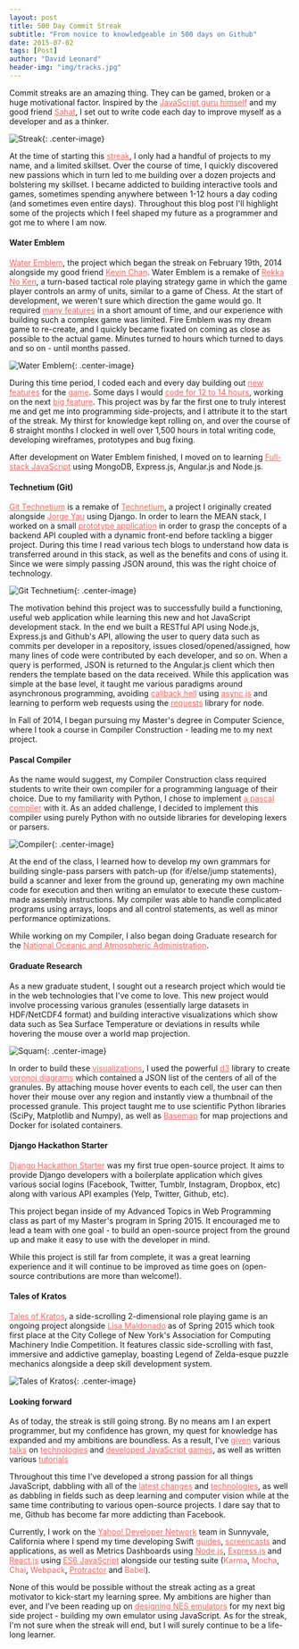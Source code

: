 ```yaml
---
layout: post
title: 500 Day Commit Streak
subtitle: "From novice to knowledgeable in 500 days on Github"
date: 2015-07-02
tags: [Post]
author: "David Leonard"
header-img: "img/tracks.jpg"
---
```


Commit streaks are an amazing thing. They can be gamed, broken or a huge motivational factor. Inspired by the <a style="color:#FC645F" href="http://ejohn.org/blog/write-code-every-day/">JavaScript guru himself</a> and my good friend <a style="color:#FC645F" href="https://github.com/sahat">Sahat</a>, I set out to write code each day to improve myself as a developer and as a thinker. 

![Streak](/img/streak.png){: .center-image}

At the time of starting this <a style="color:#FC645F" href="https://github.com/DrkSephy">streak</a>, I only had a handful of projects to my name, and a limited skillset. Over the course of time, I quickly discovered new passions which in turn led to me building over a dozen projects and bolstering my skillset. I became addicted to building interactive tools and games, sometimes spending anywhere between 1-12 hours a day coding (and sometimes even entire days). Throughout this blog post I'll highlight some of the projects which I feel shaped my future as a programmer and got me to where I am now. 

#### Water Emblem

<a style="color:#FC645F" href="https://github.com/chessmasterhong/WaterEmblem">Water Emblem</a>, the project which began the streak on February 19th, 2014 alongside my good friend <a style="color:#FC645F" href="https://github.com/chessmasterhong">Kevin Chan</a>. Water Emblem is a remake of <a style="color:#FC645F" href="http://fireemblem.wikia.com/wiki/Fire_Emblem:_Rekka_no_Ken">Rekka No Ken</a>, a turn-based tactical role playing strategy game in which the game player controls an army of units, similar to a game of Chess. At the start of development, we weren't sure which direction the game would go. It required <a style="color:#FC645F" href="https://github.com/chessmasterhong/WaterEmblem/blob/master/notes/task_tree.txt">many features</a> in a short amount of time, and our experience with building such a complex game was limited. Fire Emblem was my dream game to re-create, and I quickly became fixated on coming as close as possible to the actual game. Minutes turned to hours which turned to days and so on - until months passed. 


![Water Emblem](/img/wateremblem.gif){: .center-image}

During this time period, I coded each and every day building out <a style="color:#FC645F" href="https://github.com/chessmasterhong/WaterEmblem/pull/141">new</a> <a style="color:#FC645F" href="https://github.com/chessmasterhong/WaterEmblem/pull/81">features</a> for the <a style="color:#FC645F" href="https://github.com/chessmasterhong/WaterEmblem/pull/44">game</a>. Some days I would <a style="color:#FC645F" href="https://github.com/chessmasterhong/WaterEmblem/graphs/punch-card">code for 12 to 14 hours</a>, working on the next <a style="color:#FC645F" href="https://github.com/chessmasterhong/WaterEmblem/pull/122">big feature</a>. This project was by far the first one to truly interest me and get me into programming side-projects, and I attribute it to the start of the streak. My thirst for knowledge kept rolling on, and over the course of 6 straight months I clocked in well over 1,500 hours in total writing code, developing wireframes, prototypes and bug fixing. 

After development on Water Emblem finished, I moved on to learning <a style="color:#FC645F" href="http://www.fullstackacademy.com/faq">Full-stack JavaScript</a> using MongoDB, Express.js, Angular.js and Node.js.

#### Technetium (Git)

<a style="color:#FC645F" href="https://github.com/DrkSephy/git-technetium">Git Technetium</a> is a remake of <a style="color:#FC645F" href="http://technetium.herokuapp.com/">Technetium</a>, a project I originally created alongside <a style="color:#FC645F" href="https://github.com/codenameyau">Jorge Yau</a> using Django. In order to learn the MEAN stack, I worked on a small <a style="color:#FC645F" href="https://github.com/DrkSephy/angular-nhl">prototype application</a> in order to grasp the concepts of a backend API coupled with a dynamic front-end before tackling a bigger project. During this time I read various tech blogs to understand how data is transferred around in this stack, as well as the benefits and cons of using it. Since we were simply passing JSON around, this was the right choice of technology. 

![Git Technetium](/img/gittechnetium.png){: .center-image}

The motivation behind this project was to successfully build a functioning, useful web application while learning this new and hot JavaScript development stack. In the end we built a RESTful API using Node.js, Express.js and Github's API, allowing the user to query data such as commits per developer in a repository, issues closed/opened/assigned, how many lines of code were contributed by each developer, and so on. When a query is performed, JSON is returned to the Angular.js client which then renders the template based on the data received. While this application was simple at the base level, it taught me various paradigms around asynchronous programming, avoiding <a style="color:#FC645F" href="http://callbackhell.com/">callback hell</a> using <a style="color:#FC645F" href="https://github.com/caolan/async">async.js</a> and learning to perform web requests using the <a style="color:#FC645F" href="https://github.com/request/request">requests</a> library for node. 

In Fall of 2014, I began pursuing my Master's degree in Computer Science, where I took a course in Compiler Construction - leading me to my next project.

#### Pascal Compiler 

As the name would suggest, my Compiler Construction class required students to write their own compiler for a programming language of their choice. Due to my familiarity with Python, I chose to implement <a style="color:#FC645F" href="https://github.com/DrkSephy/pascal-compiler">a pascal compiler</a> with it. As an added challenge, I decided to implement this compiler using purely Python with no outside libraries for developing lexers or parsers. 

![Compiler](/img/compiler.gif){: .center-image}

At the end of the class, I learned how to develop my own grammars for building single-pass parsers with patch-up (for if/else/jump statements), build a scanner and lexer from the ground up, generating my own machine code for execution and then writing an emulator to execute these custom-made assembly instructions. My compiler was able to handle complicated programs using arrays, loops and all control statements, as well as minor performance optimizations.

While working on my Compiler, I also began doing Graduate research for the <a style="color:#FC645F" href="http://www.noaa.gov/">National Oceanic and Atmospheric Administration</a>. 

#### Graduate Research

As a new graduate student, I sought out a research project which would tie in the web technologies that I've come to love. This new project would involve processing various granules (essentially large datasets in HDF/NetCDF4 format) and building interactive visualizations which show data such as Sea Surface Temperature or deviations in results while hovering the mouse over a world map projection. 

![Squam](/img/squam.gif){: .center-image}

In order to build these <a style="color:#FC645F" href="https://github.com/DrkSephy/NOAA-Projects">visualizations</a>, I used the powerful <a style="color:#FC645F" href="http://d3js.org/">d3</a> library to create <a style="color:#FC645F" href="https://en.wikipedia.org/wiki/Voronoi_diagram">voronoi diagrams</a> which contained a JSON list of the centers of all of the granules. By attaching mouse hover events to each cell, the user can then hover their mouse over any region and instantly view a thumbnail of the processed granule. This project taught me to use scientific Python libraries (SciPy, Matplotlib and Numpy), as well as <a style="color:#FC645F" href="http://matplotlib.org/basemap/">Basemap</a> for map projections and Docker for isolated containers. 

#### Django Hackathon Starter 

<a style="color:#FC645F" href="https://github.com/DrkSephy/django-hackathon-starter">Django Hackathon Starter</a> was my first true open-source project. It aims to provide Django developers with a boilerplate application which gives various social logins (Facebook, Twitter, Tumblr, Instagram, Dropbox, etc) along with various API examples (Yelp, Twitter, Github, etc). 

This project began inside of my Advanced Topics in Web Programming class as part of my Master's program in Spring 2015. It encouraged me to lead a team with one goal - to build an open-source project from the ground up and make it easy to use with the developer in mind.

While this project is still far from complete, it was a great learning experience and it will continue to be improved as time goes on (open-source contributions are more than welcome!).

#### Tales of Kratos

<a style="color:#FC645F" href="https://github.com/DrkSephy/Tales-of-Kratos">Tales of Kratos</a>, a side-scrolling 2-dimensional role playing game is an ongoing project alongside <a style="color:#FC645F" href="https://github.com/venegu">Lisa Maldonado</a> as of Spring 2015 which took first place at the City College of New York's Association for Computing Machinery Indie Competition. It features classic side-scrolling with fast, immersive and addictive gameplay, boasting Legend of Zelda-esque puzzle mechanics alongside a deep skill development system. 

![Tales of Kratos](/img/kratos.gif){: .center-image}

#### Looking forward

As of today, the streak is still going strong. By no means am I an expert programmer, but my confidence has grown, my quest for knowledge has expanded and my ambitions are boundless. As a result, I've <a style="color:#FC645F" href="http://slides.com/drksephy/deck-3">given</a> various <a style="color:#FC645F" href="http://slides.com/drksephy/deck">talks</a> on <a style="color:#FC645F" href="http://slides.com/drksephy/deck-1">technologies</a> and <a style="color:#FC645F" href="http://slides.com/drksephy/deck-2">developed JavaScript games</a>, as well as written various <a style="color:#FC645F" href="http://drksephy.github.io/tutorials/">tutorials</a>

Throughout this time I've developed a strong passion for all things JavaScript, dabbling with all of the <a style="color:#FC645F" href="https://github.com/addyosmani/es6-equivalents-in-es5">latest changes</a> and <a style="color:#FC645F" href="https://github.com/facebook/react-native">technologies</a>, as well as dabbling in fields such as deep learning and computer vision while at the same time contributing to various open-source projects.  I dare say that to me, Github has become far more addicting than Facebook. 

Currently, I work on the <a style="color:#FC645F" href="https://developer.yahoo.com/">Yahoo! Developer Network</a> team in Sunnyvale, California where I spend my time developing Swift <a style="color:#FC645F" href="https://developer.yahoo.com/flurry/docs/analytics/gettingstarted/swift/">guides</a>, <a style="color:#FC645F" href="https://www.youtube.com/watch?v=UEYmjJgD-JI">screencasts</a> and applications, as well as Metrics Dashboards using <a style="color:#FC645F" href="https://nodejs.org/">Node.js</a>, <a style="color:#FC645F" href="http://expressjs.com/">Express.js</a> and <a style="color:#FC645F" href="http://facebook.github.io/react/">React.js</a> using <a style="color:#FC645F" href="https://github.com/lukehoban/es6features">ES6 JavaScript</a> alongside our testing suite (<a style="color:#FC645F" ref="http://karma-runner.github.io/0.12/index.html">Karma</a>, <a style="color:#FC645F" ref="http://mochajs.org/">Mocha</a>, <a style="color:#FC645F" ref="http://chaijs.com/">Chai</a>, <a style="color:#FC645F" ref="http://webpack.github.io/">Webpack</a>, <a style="color:#FC645F" href="https://angular.github.io/protractor/#/">Protractor</a> and <a style="color:#FC645F" ref="https://babeljs.io/">Babel</a>). 

None of this would be possible without the streak acting as a great motivator to kick-start my learning spree. My ambitions are higher than ever, and I've been reading up on <a style="color:#FC645F" href="https://medium.com/@fogleman/i-made-an-nes-emulator-here-s-what-i-learned-about-the-original-nintendo-2e078c9b28fe">designing NES emulators</a> for my next big side project - building my own emulator using JavaScript. As for the streak, I'm not sure when the streak will end, but I will surely continue to be a life-long learner. 









